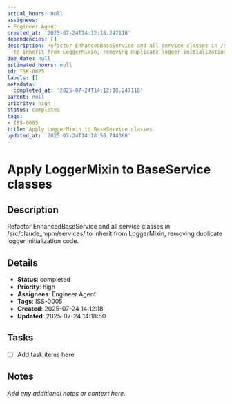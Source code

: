 ```yaml
---
actual_hours: null
assignees:
- Engineer Agent
created_at: '2025-07-24T14:12:18.247118'
dependencies: []
description: Refactor EnhancedBaseService and all service classes in /src/claude_mpm/services/
  to inherit from LoggerMixin, removing duplicate logger initialization code.
due_date: null
estimated_hours: null
id: TSK-0025
labels: []
metadata:
  completed_at: '2025-07-24T14:12:18.247118'
parent: null
priority: high
status: completed
tags:
- ISS-0005
title: Apply LoggerMixin to BaseService classes
updated_at: '2025-07-24T14:18:50.744368'
---
```


# Apply LoggerMixin to BaseService classes

## Description
Refactor EnhancedBaseService and all service classes in /src/claude_mpm/services/ to inherit from LoggerMixin, removing duplicate logger initialization code.

## Details
- **Status**: completed
- **Priority**: high
- **Assignees**: Engineer Agent
- **Tags**: ISS-0005
- **Created**: 2025-07-24 14:12:18
- **Updated**: 2025-07-24 14:18:50

## Tasks
- [ ] Add task items here

## Notes
_Add any additional notes or context here._
